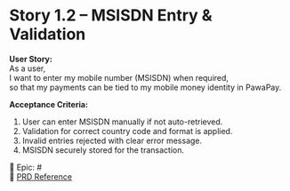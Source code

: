 # Story 1.2 – MSISDN Entry & Validation

**User Story:**  
As a user,  
I want to enter my mobile number (MSISDN) when required,  
so that my payments can be tied to my mobile money identity in PawaPay.

**Acceptance Criteria:**
1. User can enter MSISDN manually if not auto-retrieved.  
2. Validation for correct country code and format is applied.  
3. Invalid entries rejected with clear error message.  
4. MSISDN securely stored for the transaction.  

🔗 Epic: #<Epic-1-Issue-Number>  
📄 [PRD Reference](../prd.md#epic-1-foundation--core-infrastructure)